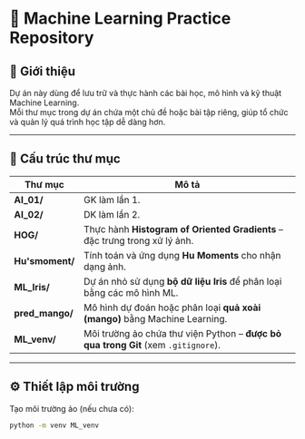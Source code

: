 # 🧠 Machine Learning Practice Repository

## 📘 Giới thiệu
Dự án này dùng để lưu trữ và thực hành các bài học, mô hình và kỹ thuật Machine Learning.  
Mỗi thư mục trong dự án chứa một chủ đề hoặc bài tập riêng, giúp tổ chức và quản lý quá trình học tập dễ dàng hơn.

---

## 📂 Cấu trúc thư mục

| Thư mục | Mô tả |
|----------|-------|
| **AI_01/** | GK làm lần 1. |
| **AI_02/** | DK làm lần 2. |
| **HOG/** | Thực hành **Histogram of Oriented Gradients** – đặc trưng trong xử lý ảnh. |
| **Hu'smoment/** | Tính toán và ứng dụng **Hu Moments** cho nhận dạng ảnh. |
| **ML_Iris/** | Dự án nhỏ sử dụng **bộ dữ liệu Iris** để phân loại bằng các mô hình ML. |
| **pred_mango/** | Mô hình dự đoán hoặc phân loại **quả xoài (mango)** bằng Machine Learning. |
| **ML_venv/** | Môi trường ảo chứa thư viện Python – **được bỏ qua trong Git** (xem `.gitignore`). |

---

## ⚙️ Thiết lập môi trường

Tạo môi trường ảo (nếu chưa có):
```bash
python -m venv ML_venv
